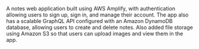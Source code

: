 A notes web application built using AWS Amplify, with authentication allowing users to sign up, sign in, and manage their account. The app also has a scalable GraphQL API configured with an Amazon DynamoDB database, allowing users to create and delete notes. Also added file storage using Amazon S3 so that users can upload images and view them in the app.
